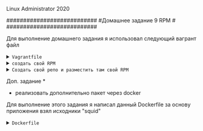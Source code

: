 
Linux Administrator 2020

   ###########################
   #Домашнее задание 9  RPM  #
   ###########################




Для выполнение домашнего задания я использовал следующий вагрант файл

<details>
<summary><code>Vagrantfile</code></summary>

```
# -*- mode: ruby -*-
# vi: set ft=ruby :
home = ENV['HOME']
ENV["LC_ALL"] = "en_US.UTF-8"

Vagrant.configure(2) do |config|
 config.vm.define "vm-1" do |subconfig|
 subconfig.vm.box = "centos/7"
 subconfig.vm.hostname="rpm"
 subconfig.vm.network :private_network, ip: "192.168.50.11"
 subconfig.vm.provider "virtualbox" do |vb|
 vb.memory = "2024"
 vb.cpus = "1"
 end
 end
 config.vm.provision "ansible" do |ansible|
 ansible.compatibility_mode = "2.0"
 ansible.playbook = "playbook.yml"
end

     end

```

</details>




<details>
<summary><code>создать свой RPM </code></summary>


Я решил создать свой rpm "nginx" c определенными опциями,  а именно попытаемся установить модуль "brotli" ( компрессия данных ) для начала скачаем исходник nginx'а


Но сначала <code>yum-builddep nginx</code>

Добавим репозиторий

<code>mcedit /etc/yum.repos.d/nginx.repo</code>

```
[nginx]
name=nginx repo
baseurl=http://nginx.org/packages/mainline/centos/7/$basearch/
gpgcheck=0
enabled=1

[nginx-source]
name=nginx source repo
baseurl=http://nginx.org/packages/mainline/centos/7/SRPMS/
gpgcheck=1
enabled=0
gpgkey=file:///etc/pki/rpm-gpg/RPM-GPG-KEY-CentOS-7

```


Скачиваем исходник

```

[root@rpm ~]# yumdownloader --source nginx
Loaded plugins: fastestmirror
Repository epel is listed more than once in the configuration
Enabling updates-source repository
Enabling base-source repository
Enabling extras-source repository
Enabling docker-ce-stable-source repository
Enabling epel-source repository
Loading mirror speeds from cached hostfile
epel/x86_64/metalink                                                                                                                        |  33 kB  00:00:00     
epel-source/x86_64/metalink                                                                                                                 |  31 kB  00:00:01     
 * base: mirror.docker.ru
 * epel: mirror.yandex.ru
 * epel-source: mirror.yandex.ru
 * extras: mirror.docker.ru
 * updates: mirror.docker.ru
base                                                                                                                                        | 3.6 kB  00:00:00     
base-source                                                                                                                                 | 2.9 kB  00:00:00     
docker-ce-stable                                                                                                                            | 3.5 kB  00:00:00     
docker-ce-stable-source                                                                                                                     | 3.5 kB  00:00:00     
epel-source                                                                                                                                 | 3.5 kB  00:00:00     
extras                                                                                                                                      | 2.9 kB  00:00:00     
extras-source                                                                                                                               | 2.9 kB  00:00:00     
updates                                                                                                                                     | 2.9 kB  00:00:00     
updates-source                                                                                                                              | 2.9 kB  00:00:00     
(1/7): epel-source/x86_64/primary_db                                                                                                        | 2.4 MB  00:00:01     
(2/7): docker-ce-stable-source/updateinfo                                                                                                   |   55 B  00:00:01     
(3/7): docker-ce-stable-source/primary_db                                                                                                   |  16 kB  00:00:01     
(4/7): epel-source/x86_64/updateinfo                                                                                                        | 1.0 MB  00:00:01     
(5/7): extras-source/7/primary_db                                                                                                           |  21 kB  00:00:00     
(6/7): updates-source/7/primary_db                                                                                                          |  41 kB  00:00:01     
(7/7): base-source/7/primary_db                                                                                                             | 974 kB  00:00:03     
nginx-1.16.1-1.el7.src.rpm                                                                                                                  | 1.0 MB  00:00:00   

```

Как видим вресия у нас <code>nginx-1.19.0-1.el7.src.rpm</code> вроде последняя

Далее для сборки собственного rpm пакета, нам необходимо установить ряд необходимых пакет, а именно: redhat-lsb-core, rpmdevtools, rpm-build, createrepo, yum-utils в этом нам любезно согласился помочь ansible 
при поднятии вм в самом начале.

Когда самое страшное позади, мы двигаемся дальше )

Далее создаем дерево каталогов для сборки <code>rpmdev-setuptree</code>

В итоге получилась такая структура:


```
[root@rpm ~]# cd rpmbuild/
[root@rpm rpmbuild]# ll
total 0
drwxr-xr-x. 2 root root 6 Jun  7 20:19 BUILD
drwxr-xr-x. 2 root root 6 Jun  7 20:19 RPMS
drwxr-xr-x. 2 root root 6 Jun  7 20:19 SOURCES
drwxr-xr-x. 2 root root 6 Jun  7 20:19 SPECS
drwxr-xr-x. 2 root root 6 Jun  7 20:19 SRPMS
[root@rpm rpmbuild]# 

```
Он пустой, что бы его заполнить установим пакет  <code>nginx-1.19.0-1.el7.src.rpm</code>

<code>rpm -i nginx-1.19.0-1.el7.src.rpm</code>

Вышло сообщение 

```
[root@rpm ~]# rpm -i nginx-1.19.0-1.el7.src.rpm 
warning: user mockbuild does not exist - using root
warning: user mockbuild does not exist - using root
warning: user mockbuild does not exist - using root
warning: user mockbuild does not exist - using root
warning: user mockbuild does not exist - using root
warning: user mockbuild does not exist - using root
warning: user mockbuild does not exist - using root
warning: user mockbuild does not exist - using root
warning: user mockbuild does not exist - using root
warning: user mockbuild does not exist - using root
warning: user mockbuild does not exist - using root
warning: user mockbuild does not exist - using root
warning: user mockbuild does not exist - using root


```

Ну тут понятно, потому как мы запускали наш исходник из под рута, об этом он нам и весчает )

Далее скачиваем наш модуль "brotli" ==>  <code>git clone https://github.com/google/ngx_brotli.git</code>


Смотрим потраха

```

[root@rpm ~]# cd ngx_brotli
[root@rpm ngx_brotli]# ll
total 20
-rw-r--r--. 1 root root 1593 Jun  7 21:17 config
-rw-r--r--. 1 root root 1466 Jun  7 21:17 CONTRIBUTING.md
drwxr-xr-x. 3 root root   20 Jun  7 21:17 deps
drwxr-xr-x. 2 root root   59 Jun  7 21:17 filter
-rw-r--r--. 1 root root 1435 Jun  7 21:17 LICENSE
-rw-r--r--. 1 root root 6444 Jun  7 21:17 README.md
drwxr-xr-x. 2 root root  122 Jun  7 21:17 script
drwxr-xr-x. 2 root root   59 Jun  7 21:17 static
[root@rpm ngx_brotli]# 

```

скопирую каталог с файлами "ngx_brotli" в /usr/src


Так далее посмотрим на наш .spec файл

```
[root@rpm SPECS]# ll
total 36
-rw-r--r--. 1 root mock 33603 Oct  3  2019 nginx.spec
```
После того как я открыл потраха файла "nginx.spec" мне сразу захотелось его закрыть, да чего греха таить, мне никогда так не хотесь что-то закрыть, как этот файл... Вообщем к такому повороту событий я не был готов )

Под музыку "Миссия невыполнима" я снова открыл этот файл и начал смотреть, а точнее искать %build

Добавляю наш модуль после надписи %build

<code>--add-module=/usr/src/ngx_brotli</code>



Начинаем собирать наш rpm пакет  пошел долгий сбор, по итогу выдал :

<code>rpmbuild -bb nginx.spec</code>



```
Executing(%clean): /bin/sh -e /var/tmp/rpm-tmp.6YpkNq
+ umask 022
+ cd /root/rpmbuild/BUILD
+ cd nginx-1.16.1
+ /usr/bin/rm -rf /root/rpmbuild/BUILDROOT/nginx-1.19.0-1.el7.x86_64
+ exit 0
[root@rpm SPECS]# 


[root@rpm nginx-1.16.1]# pwd
/root/rpmbuild/BUILD/nginx-1.19.0
[root@rpm nginx-1.19.0]# ll
total 796
drwxr-xr-x. 6 1001 1001   4096 Jun  7 23:04 auto
-rw-r--r--. 1 1001 1001 303180 May 26 15:00 CHANGES
-rw-r--r--. 1 1001 1001 462738 May 26 15:00 CHANGES.ru
drwxr-xr-x. 2 1001 1001    168 Jun  7 23:04 conf
-rwxr-xr-x. 1 1001 1001   2502 May 26 15:00 configure
drwxr-xr-x. 4 1001 1001     72 Jun  7 23:04 contrib
-rw-r--r--. 1 root root    708 Jun  7 23:12 debugfiles.list
-rw-r--r--. 1 root root    519 Jun  7 23:12 debuglinks.list
-rw-r--r--. 1 root root      0 Jun  7 23:12 debugsources.list
-rw-r--r--. 1 root root     42 Jun  7 23:12 elfbins.list
drwxr-xr-x. 2 1001 1001     40 Jun  7 23:04 html
-rw-r--r--. 1 1001 1001   1397 May 26 15:00 LICENSE
-rw-r--r--. 1 root root    325 Jun  7 23:09 Makefile
drwxr-xr-x. 2 1001 1001     21 Jun  7 23:04 man
-rw-r--r--. 1 root root   3646 Jun  7 23:04 nginx-debug.init
-rw-r--r--. 1 root root   3615 Jun  7 23:04 nginx.init
-rwxr-xr-x. 1 root root   3655 Jun  7 23:04 nginx.init.in
drwxr-xr-x. 4 root root    206 Jun  7 23:12 objs
-rw-r--r--. 1 1001 1001     49 May 26 15:00 README
drwxr-xr-x. 9 1001 1001     91 Jun  7 23:04 src


[root@rpm x86_64]# pwd
/root/rpmbuild/RPMS/x86_64
[root@rpm x86_64]# ll
total 3444
-rw-r--r--. 1 root root 1092152 Jun  7 23:12 nginx-1.19.0-1.el7.ngx.x86_64.rpm
-rw-r--r--. 1 root root 2431704 Jun  7 23:12 nginx-debuginfo-1.19.0-1.el7.ngx.x86_64.rpm

[root@rpm x86_64]# rpm -i nginx-1.19.0-1.el7.ngx.x86_64.rpm 
----------------------------------------------------------------------

Thanks for using nginx!

Please find the official documentation for nginx here:
* http://nginx.org/en/docs/

Please subscribe to nginx-announce mailing list to get
the most important news about nginx:
* http://nginx.org/en/support.html

Commercial subscriptions for nginx are available on:
* http://nginx.com/products/

----------------------------------------------------------------------

[root@rpm x86_64]# systemctl start nginx
[root@rpm x86_64]# systemctl status nginx
● nginx.service - The nginx HTTP and reverse proxy server
   Loaded: loaded (/usr/lib/systemd/system/nginx.service; disabled; vendor preset: disabled)
   Active: active (running) since Sun 2020-06-07 22:24:31 UTC; 4s ago
  Process: 2392 ExecStart=/usr/sbin/nginx (code=exited, status=0/SUCCESS)
  Process: 2391 ExecStartPre=/usr/sbin/nginx -t (code=exited, status=0/SUCCESS)
  Process: 2388 ExecStartPre=/usr/bin/rm -f /run/nginx.pid (code=exited, status=0/SUCCESS)
 Main PID: 2394 (nginx)
    Tasks: 2
   Memory: 2.7M
   CGroup: /system.slice/nginx.service
           ├─2394 nginx: master process /usr/sbin/nginx
           └─2395 nginx: worker process

Jun 07 22:24:30 rpm systemd[1]: Starting The nginx HTTP and reverse proxy server...
Jun 07 22:24:31 rpm nginx[2391]: nginx: the configuration file /etc/nginx/nginx.conf syntax is ok
Jun 07 22:24:31 rpm nginx[2391]: nginx: configuration file /etc/nginx/nginx.conf test is successful
Jun 07 22:24:31 rpm systemd[1]: Failed to parse PID from file /run/nginx.pid: Invalid argument
Jun 07 22:24:31 rpm systemd[1]: Started The nginx HTTP and reverse proxy server.
[root@rpm x86_64]# 


```

</details>




<details>
<summary><code>Cоздать свой репо и разместить там свой RPM</code></summary>



</details>






Доп. задание * 
* реализовать дополнительно пакет через docker


Для выполнение этого задания я написал данный Dockerfile за основу приложения взял исходники "squid"

<details>
<summary><code>Dockerfile</code></summary>

```
FROM centos:7
MAINTAINER  impkos@mail.ru
ENV v_squid=4.11
RUN yum -y install wget make gcc gcc-c++ g++ tar perl autoconf automake sudo  \
    && cd /tmp \
    && wget  http://www.squid-cache.org/Versions/v4/squid-${v_squid}.tar.gz \
    &&  tar xvf squid-${v_squid}.tar.gz \
    &&  cd /tmp/squid-${v_squid} \
    &&  ./configure --prefix=/usr/local/squid \
    &&  make all \
    &&  make
COPY entrypoint.sh /sbin/entrypoint.sh
RUN chmod 775 /sbin/entrypoint.sh
EXPOSE 3128

CMD ["/sbin/entrypoint.sh"]


```



Сам репозиторий докера и сам докер, я установил через playbook.yml ansible заранее, когда поднимал vagrant вм


Разбираем инструкции в  Dockerfile :

```

FROM centos:7  # Здесь мы указываем главный образ который будет centos7

MAINTAINER  impkos@mail.ru  # Тут указал свою личную почту как владельца

ENV v_squid=4.11  # Определяем переменные среды в нащем случая это версия squid

RUN yum -y install wget make gcc gcc-c++ g++ tar perl autoconf automake sudo  \ # Устанавливаем необходимые зависимости P.S. я оних узнал средством постоянного запуска образа
и наблюдал, чего ему не хватает при полной сборке образа, когда он выпадал в ошибки. Это я вам скажу было не просто, поверьте мне... но черт возьми, админы мы или кто ? Боже храни кэши в докере )) аминь !

&& cd /tmp  # тут мы переходим в каталог /tmp для дальнейших манипуляций

&& wget  http://www.squid-cache.org/Versions/v4/squid-${v_squid}.tar.gz \ #  Скачиваем с помощью "wget" архив с полсденей версией squid'a

&&  tar xvf squid-${v_squid}.tar.gz \ #  Разархивируем наш архив "squid-4.11.tar.gz"

&&  cd /tmp/squid-${v_squid} \ # Переходим в наш уже каталог /squid-4.1

&&  ./configure --prefix=/usr/local/squid \ # Тут мы запускаем наш скрипт который будет заниматься проверкой системы,  с ключом который --prefix=/usr/local/squid, что говорит о том, что каталог для установки будет "/usr/local/squid"
ысе файлы будут распространены в этот каталог

&& make all # ыпогняем сборку пакета all ( в Makefile параметр "all" присуствовал" )

entrypoint.sh /sbin/entrypoint.sh # Копируем скрипт для запуска после сборки "entrypoint.sh" в "/sbin/entrypoint.sh"

RUN chmod 775 /sbin/entrypoint.sh # Выставляем права на запуск


EXPOSE 3128 # Тут говорим, что будем слушать на порту "3128" 

CMD ["/sbin/entrypoint.sh"] # Команда которая будет запущена при создании контейнера из образа

```

Далее собираем наш образ командой <code>docker build . </code>


И тут пошел долгий долгий процесс сборки .... Вообщем ждал я долго

Последнее что он выдал было :

```
Step 8/8 : CMD ["/sbin/entrypoint.sh"]
 ---> Running in 2a50e950b9ae
 Removing intermediate container 2a50e950b9ae
  ---> 9d8bd328b8ef
  Successfully built 9d8bd328b8ef
  
```


Начинаем смотреть, что у нас получилось :

```
[root@rpm ~]# docker images
REPOSITORY          TAG                 IMAGE ID            CREATED              SIZE
<none>              <none>              9d8bd328b8ef        About a minute ago   1.06GB
[root@rpm ~]# 


```

Вроде все собралось, попытаемся запустить контейнер в минимальных значениях без файлов конф. и вольюмов


```
[root@rpm ~]# docker run -d -p 3128:3128  9d8bd328b8ef
5e78002a48cedfdd15b9fb46e5f07dd0a04c1f8f4815367e7af3aca1639a6862

```

Посмотрим на наш контейнер <code>docker ps</code>

```
[root@rpm ~]# docker ps
CONTAINER ID        IMAGE               COMMAND                 CREATED              STATUS                         PORTS                                 NAMES
faba9c1570df        9d8bd328b8ef        "/sbin/entrypoint.sh"   About a minute ago   UP 10 seconds                  0.0.0.0:3128->3128/tcp                squid

```
</details>
